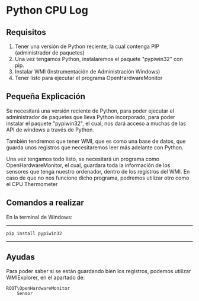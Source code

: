 # Python CPU Log

## Requisitos

1. Tener una versión de Python reciente, la cual contenga PIP (administrador de paquetes)
2. Una vez tengamos Python, instalaremos el paquete "pypiwin32" con pip.
3. Instalar WMI (Instrumentación de Administración Windows)
4. Tener listo para ejecutar el programa OpenHardwareMonitor

## Pequeña Explicación

Se necesitará una versión reciente de Python, para poder ejecutar el administrador de paquetes que lleva Python incorporado, para poder instalar el paquete "pypiwin32", el cual, nos dará acceso a muchas de las API de windows a través de Python.

También tendremos que tener WMI, que es como una base de datos, que guarda unos registros que necesitaremos leer más adelante con Python.

Una vez tengamos todo listo, se necesitará un programa como OpenHardwareMonitor, el cual, guardara toda la información de los sensores que tenga nuestro ordenador, dentro de los registros del WMI.
En caso de que no nos funcione dicho programa, podremos utilizar otro como el CPU Thermometer

## Comandos a realizar

En la terminal de Windows: 

***
    pip install pypiwin32
***

## Ayudas

Para poder saber si se están guardando bien los registros, podemos utilizar WMIExplorer, en el apartado de:

    ROOT\OpenHardwareMonitor
        Sensor
